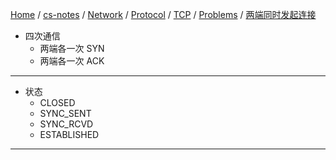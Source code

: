 [Home](https://mengxianbin.github.io) /
[cs-notes](https://mengxianbin.github.io/cs-notes/site) /
[Network](https://mengxianbin.github.io/cs-notes/site/Network) /
[Protocol](https://mengxianbin.github.io/cs-notes/site/Network/Protocol) /
[TCP](https://mengxianbin.github.io/cs-notes/site/Network/Protocol/TCP) /
[Problems](https://mengxianbin.github.io/cs-notes/site/Network/Protocol/TCP/Problems) /
[两端同时发起连接](https://mengxianbin.github.io/cs-notes/site/Network/Protocol/TCP/Problems/%E4%B8%A4%E7%AB%AF%E5%90%8C%E6%97%B6%E5%8F%91%E8%B5%B7%E8%BF%9E%E6%8E%A5)

* 四次通信
    * 两端各一次 SYN
    * 两端各一次 ACK

---

* 状态
    * CLOSED
    * SYNC_SENT
    * SYNC_RCVD
    * ESTABLISHED

---
